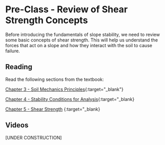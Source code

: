 # Pre-Class - Review of Shear Strength Concepts

Before introducing the fundamentals of slope stability, we need to review some basic concepts of shear strength. This will help us understand the forces that act on a slope and how they interact with the soil to cause failure.

## Reading

Read the following sections from the textbook:

[Chapter 3 - Soil Mechanics Principles](https://ebookcentral.proquest.com/lib/byu/reader.action?docID=7104230&ppg=35){:target="_blank"}

[Chapter 4 - Stability Conditions for Analysis](https://ebookcentral.proquest.com/lib/byu/reader.action?docID=7104230&ppg=47){:target="_blank}

[Chapter 5 - Shear Strength](https://ebookcentral.proquest.com/lib/byu/reader.action?docID=7104230&ppg=53)
{:target="_blank}

## Videos

[UNDER CONSTRUCTION]